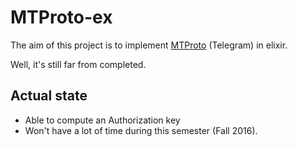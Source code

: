 # MTProto-ex

The aim of this project is to implement [MTProto](https://core.telegram.org/mtproto) (Telegram) in elixir.

Well, it's still far from completed.

## Actual state

* Able to compute an Authorization key
* Won't have a lot of time during this semester (Fall 2016).
